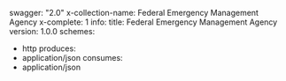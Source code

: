swagger: "2.0"
x-collection-name: Federal Emergency Management Agency
x-complete: 1
info:
  title: Federal Emergency Management Agency
  version: 1.0.0
schemes:
- http
produces:
- application/json
consumes:
- application/json